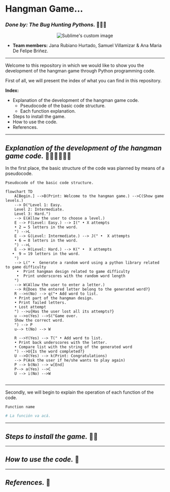 # **Hangman Game...**

### _Done by:  The Bug Hunting Pythons._  :bug:🦗:bug:

<p align="center">
  <img src="https://user-images.githubusercontent.com/124607045/236589667-741812cd-a5f3-4fd6-b797-b63bd8582732.png" alt="Sublime's custom image"/>
</p>

* **Team members:**  Jana Rubiano Hurtado, Samuel Villamizar & Ana Maria De Felipe Briñez.

---

Welcome to this repository in which we would like to show you the development of the hangman game through Python programming code.

First of all, we will present the index of what you can find in this repository.

**Index:**
* Explanation of the development of the hangman game code.
   * Pseudocode of the basic code structure.
   * Each function explanation. 
* Steps to install the game.
* How to use the code.
* References. 

---

##  _Explanation of the development of the hangman game code._  :woman_technologist::woman_technologist::man_technologist:

In the first place, the basic structure of the code was planned by means of a pseudocode. 

 `Pseudocode of the basic code structure. `

```mermaid
flowchart TD
    A[Begin.] -->B(Print: Welcome to the hangman game.) -->C(Show game levels.)
    --> D("Level 1: Easy.
    Level 2: Intermediate.
    Level 3: Hard.")
    --> E(Allow the user to choose a level.)
    E --> F(Level: Easy.) --> I(" • X attempts
    • 2 ↔ 5 letters in the word.
    ") -->L
    E --> G(Level: Intermediate.) --> J(" •  X attempts
    • 6 ↔ 8 letters in the word.
    ") -->L
    E --> H(Level: Hard.) --> K(" •  X attempts
   •  9 ↔ 19 letters in the word.
    ") 
    --> L(" •  Generate a random word using a python library related to game difficulty
     •  Print hangman design related to game difficulty
     •  Print underscores with the random word length
    ") 
    --> W(Allow the user to enter a letter.)
    --> R{Does the entered letter belong to the generated word?}
    R -->n(No) --> q("• Add word to list. 
    • Print part of the hangman design.
    • Print failed letters. 
    • Lost attempt
    ") -->u{Has the user lost all its attempts?}
    u -->o(Yes) -->S("Game over. 
    Show the correct word. 
    ") --> P
    u--> t(No) --> W
    
    R -->Y(Yes) --> T(" • Add word to list. 
    • Print back underscores with the letter.
    • Compare list with the string of the generated word
    ") -->U{Is the word completed?} 
    U -->O(Yes) --> k(Print: Congratulations)
    --> P(Ask the user if he/she wants to play again)
    P --> b(No) --> w[End]
    P--> a(Yes) -->C
    U --> i(No) -->W
   
```
---
Secondly, we will begin to explain the operation of each function of the code.

 `Function name `
 
```Python
# La función va acá. 
```

---
##  _Steps to install the game._ :open_file_folder::memo:

---
##  _How to use the code._ :tada:

---
##  _References._ :mag_right:
